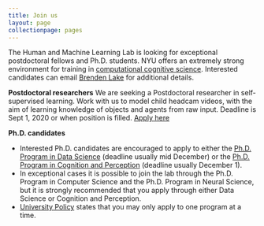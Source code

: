 ```yaml
---
title: Join us
layout: page
collectionpage: pages
---
```


The Human and Machine Learning Lab is looking for exceptional postdoctoral fellows and Ph.D. students. NYU offers an extremely strong environment for training in [computational cognitive science](http://nyuccl.org/cogsci/). Interested candidates can email [Brenden Lake](mailto:brenden@nyu.edu) for additional details.

**Postdoctoral researchers**
We are seeking a Postdoctoral researcher in self-supervised learning. Work with us to model child headcam videos, with the aim of learning knowledge of objects and agents from raw input. Deadline is Sept 1, 2020 or when position is filled. [Apply here](https://apply.interfolio.com/65670)

**Ph.D. candidates**
- Interested Ph.D. candidates are encouraged to apply to either the 
[Ph.D. Program in Data Science](https://cds.nyu.edu/admissions/phd-requirements/) (deadline usually mid December) 
or the 
[Ph.D. Program in Cognition and Perception](http://as.nyu.edu/psychology/graduate/phd-cognition-perception.html) (deadline usually  December 1).
- In exceptional cases it is possible to join the lab through the Ph.D. Program in Computer Science and the Ph.D. Program in Neural Science, but it is strongly recommended that you apply through either Data Science or Cognition and Perception.
- [University Policy](http://gsas.nyu.edu/admissions/gsas-application-resource-center/nyu-gsas-general-application-policies.html#3) states that you may only apply to one program at a time.